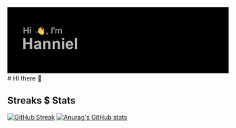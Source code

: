 <img src="https://github.com/HANNIEL21/HANNIEL21/blob/main/header.png" />
# Hi there 👋


## Streaks $ Stats
[![GitHub Streak](https://github-readme-streak-stats.herokuapp.com/?user=HANNIEL21)](https://git.io/streak-stats)
[![Anurag's GitHub stats](https://github-readme-stats.vercel.app/api?username=HANNIEL21)](https://github.com/anuraghazra/github-readme-stats)
